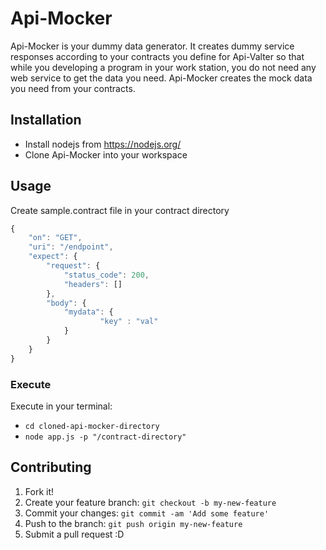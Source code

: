 # Api-Mocker

Api-Mocker is your dummy data generator. It creates dummy service responses according to your contracts you define for Api-Valter so that while you developing a program in your work station, you do not need any web service to get the data you need. Api-Mocker creates the mock data you need from your contracts. 


## Installation
* Install nodejs from https://nodejs.org/
* Clone Api-Mocker into your workspace

## Usage
Create sample.contract file in your contract directory
```javascript
{
    "on": "GET",
    "uri": "/endpoint",
    "expect": {
        "request": {
            "status_code": 200,
            "headers": []
        },
        "body": {
            "mydata": {
					"key" : "val"
            }
        }
    }
}
```

### Execute
Execute in your terminal:
* `cd cloned-api-mocker-directory`
* `node app.js -p "/contract-directory"`

## Contributing

1. Fork it!
2. Create your feature branch: `git checkout -b my-new-feature`
3. Commit your changes: `git commit -am 'Add some feature'`
4. Push to the branch: `git push origin my-new-feature`
5. Submit a pull request :D
